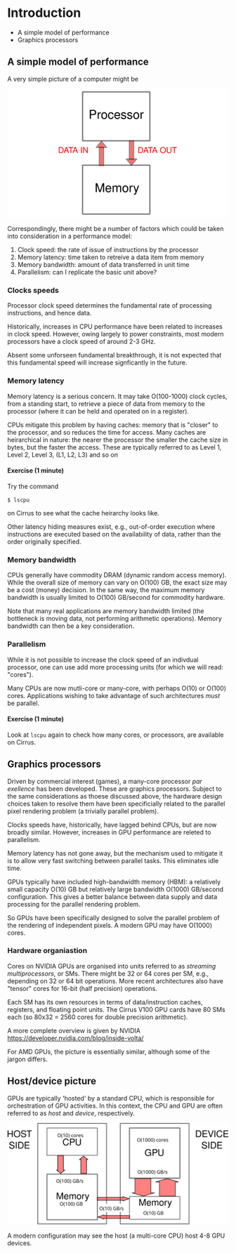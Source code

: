 # Introduction

- A simple model of performance
- Graphics processors

## A simple model of performance

A very simple picture of a computer might be

![A simple picture of CPU/memory](../images/ks-schematic-simple.svg)

Correspondingly, there might be a number of factors which could be
taken into consideration in a performance model:

1. Clock speed: the rate of issue of instructions by the processor
2. Memory latency: time taken to retreive a data item from memory
3. Memory bandwidth: amount of data transferred in unit time
4. Parallelism: can I replicate the basic unit above?


### Clocks speeds

Processor clock speed determines the fundamental rate of processing
instructions, and hence data.

Historically, increases in CPU performance have been related to increases
in clock speed. However, owing largely to power constraints, most modern
processors have a clock speed of around 2-3 GHz.

Absent some unforseen fundamental breakthrough, it is not expected that
this fundamental speed will increase signficantly in the future.

### Memory latency

Memory latency is a serious concern. It may take O(100-1000)
clock cycles, from a standing start, to retrieve a piece of
data from memory to the processor (where it can be held and
operated on in a register).


CPUs mitigate this problem by having caches: memory that is
"closer" to the processor, and so reduces the time for access.
Many caches are heirarchical in nature: the nearer the processor
the smaller the cache size in bytes, but the faster the access.
These are typically referred to  as Level 1, Level 2, Level 3,
(L1, L2, L3) and so on

#### Exercise (1 minute)

Try the command
```
$ lscpu
```
on Cirrus to see what the cache heirarchy looks like.

Other latency hiding measures exist, e.g., out-of-order execution
where instructions are executed based on the availability of data,
rather than the order originally specified.

### Memory bandwidth

CPUs generally have commodity DRAM (dynamic
random access memory). While the overall size of memory can
vary on O(100) GB, the exact size may be a cost (money) decision.
In the same way, the maximum memory bandwidth is usually limited
to O(100) GB/second for commodity hardware.

Note that many real applications are memory bandwidth limited
(the bottleneck is moving data, not performing arithmetic operations).
Memory bandwidth can then be a key consideration.

### Parallelism

While it is not possible to increase the clock speed of an indivdual
processor, one can use add more processing units (for which we will
read: "cores").

Many CPUs are now mutli-core or many-core, with perhaps O(10) or O(100)
cores. Applications wishing to take advantage of such architectures
*must* be parallel.

#### Exercise (1 minute)

Look at `lscpu` again to check how many cores, or processors, are
available on Cirrus.


## Graphics processors

Driven by commercial interest (games), a many-core processor *par exellence*
has been developed. These are graphics processors. Subject to the same
considerations as thoese discussed above, the hardware design choices taken
to resolve them have been specificially related to the parallel pixel
rendering problem (a trivially parallel problem).

Clocks speeds have, historically, have lagged behind CPUs, but are now
broadly similar. However, increases in GPU performance are releted to
parallelism.

Memory latency has not gone away, but the mechanism used to mitigate it
is to allow very fast switching between parallel tasks. This eliminates
idle time.

GPUs typically have included high-bandwidth memory (HBM): a relatively
small capacity O(10) GB but relatively large bandwidth O(1000) GB/second
configuration. This gives a better balance between data supply and data
processing for the parallel rendering problem.

So GPUs have been specifically designed to solve the parallel problem of
the rendering of independent pixels. A modern GPU may have O(1000) cores.


### Hardware organiastion

Cores on NVIDIA GPUs are organised into units referred to as
*streaming multiprocessors*, or SMs. There might be 32 or
64 cores per SM, e.g., depending on 32 or 64 bit operations.
More recent architectures also have "tensor" cores for 16-bit
(half precision) operations.

Each SM has its own resources in terms of data/instruction caches,
registers, and floating point units.
The Cirrus V100 GPU cards have 80 SMs each (so 80x32 = 2560 cores
for double precision arithmetic).


A more complete overview is given by NVIDIA
https://developer.nvidia.com/blog/inside-volta/

For AMD GPUs, the picture is essentially similar, although some of the
jargon differs.


## Host/device picture

GPUs are typically 'hosted' by a standard CPU, which is responsible
for orchestration of GPU activities. In this context, the CPU and GPU
are often referred to as *host* and *device*, respectively.

![Host/device schematic](../images/ks-schematic-host-device.svg)


A modern configuration may see the host (a multi-core CPU) host 4-8
GPU devices.
